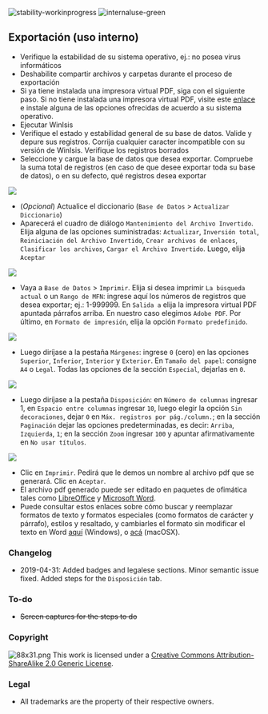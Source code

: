 ![stability-workinprogress](https://img.shields.io/badge/stability-work_in_progress-lightgrey.svg)
![internaluse-green](https://img.shields.io/badge/Internal%20use%3A-stable-green.svg)
## Exportación (uso interno)
* Verifique la estabilidad de su sistema operativo, ej.: no posea virus informáticos
* Deshabilite compartir archivos y carpetas durante el proceso de exportación
* Si ya tiene instalada una impresora virtual PDF, siga con el siguiente paso. Si no tiene instalada una impresora virtual PDF, visite este [enlace](https://pdf.wondershare.com/top-pdf-software/free-pdf-printer.html) e instale alguna de las opciones ofrecidas de acuerdo a su sistema operativo.
* Ejecutar WinIsis
* Verifique el estado y estabilidad general de su base de datos. Valide y depure sus registros. Corrija cualquier caracter incompatible con su versión de WinIsis. Verifique los registros borrados
* Seleccione y cargue la base de datos que desea exportar. Compruebe la suma total de registros (en caso de que desee exportar toda su base de datos), o en su defecto, qué registros desea exportar

![](https://bitbucket.org/repo/EBnakg/images/2416953906-01.jpg)

* (_Opcional_) Actualice el diccionario (`Base de Datos` > `Actualizar Diccionario`)
* Aparecerá el cuadro de diálogo `Mantenimiento del Archivo Invertido`. Elija alguna de las opciones suministradas: `Actualizar`, `Inversión total`, `Reiniciación del Archivo Invertido`, `Crear archivos de enlaces`, `Clasificar los archivos`, `Cargar el Archivo Invertido`. Luego, elija `Aceptar`

![](https://bitbucket.org/repo/EBnakg/images/1303383434-02.jpg)

* Vaya a `Base de Datos` > `Imprimir`. Elija si desea imprimir `La búsqueda actual` o un `Rango de MFN`: ingrese aquí los números de registros que desea exportar; ej.: 1-999999. En `Salida a` elija la impresora virtual PDF apuntada párrafos arriba. En nuestro caso elegimos `Adobe PDF`. Por último, en `Formato de impresión`, elija la opción `Formato predefinido`.

![](https://bitbucket.org/repo/EBnakg/images/164718151-03.jpg)

* Luego diríjase a la pestaña `Márgenes`: ingrese `0` (cero) en las opciones `Superior`, `Inferior`, `Interior` y `Exterior`. En `Tamaño del papel`: consigne `A4` o `Legal`.  Todas las opciones de la sección `Especial`, dejarlas en `0`. 

![](https://bitbucket.org/repo/EBnakg/images/510020317-04.jpg)

* Luego diríjase a la pestaña `Disposición`: en `Número de columnas` ingresar 1, en `Espacio entre columnas` ingresar `10`, luego elegir la opción `Sin decoraciones`, dejar `0` en `Máx. registros por pág./column.`; en la sección `Paginación` dejar las opciones predeterminadas, es decir: `Arriba`, `Izquierda`, `1`; en la sección `Zoom` ingresar `100` y apuntar afirmativamente en `No usar títulos`.

![](https://bitbucket.org/repo/EBnakg/images/3517695867-05.jpg)

* Clic en `Imprimir`. Pedirá que le demos un nombre al archivo pdf que se generará. Clic en `Aceptar`.
* El archivo pdf generado puede ser editado en paquetes de ofimática tales como [LibreOffice](https://ask.libreoffice.org/es/question/57975/se-pueden-abrir-archivos-pdf-con-libreoffice/) y [Microsoft Word](https://support.office.com/es-es/article/editar-un-archivo-pdf-b2d1d729-6b79-499a-bcdb-233379c2f63a).
* Puede consultar estos enlaces sobre cómo buscar y reemplazar formatos de texto y formatos especiales (como formatos de carácter y párrafo), estilos y resaltado, y cambiarles el formato sin modificar el texto en Word [aquí](https://support.office.com/es-es/article/buscar-y-reemplazar-texto-c6728c16-469e-43cd-afe4-7708c6c779b7) (Windows), o [acá](https://support.office.com/es-es/article/buscar-y-reemplazar-texto-o-formato-en-word-para-mac-ac12f262-e3cd-439a-88a0-f5a59875dcea) (macOSX).

### Changelog ###

* 2019-04-31: Added badges and legalese sections. Minor semantic issue fixed. Added steps for the `Disposición` tab.

### To-do ###
* ~~Screen captures for the steps to do~~

### Copyright ###
![88x31.png](https://bitbucket.org/repo/4pKrXRd/images/3902704043-88x31.png)
This work is licensed under a [Creative Commons Attribution-ShareAlike 2.0 Generic License](http://creativecommons.org/licenses/by-sa/2.0/).

### Legal ###

* All trademarks are the property of their respective owners.